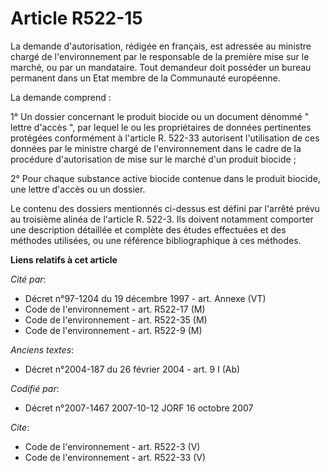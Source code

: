 # Article R522-15

La demande d'autorisation, rédigée en français, est adressée au ministre chargé de l'environnement par le responsable de la
première mise sur le marché, ou par un mandataire. Tout demandeur doit posséder un bureau permanent dans un Etat membre de la
Communauté européenne. 

La demande comprend : 

1° Un dossier concernant le produit biocide ou un document dénommé " lettre d'accès ", par lequel le ou les propriétaires de
données pertinentes protégées conformément à l'article R. 522-33 autorisent l'utilisation de ces données par le ministre
chargé de l'environnement dans le cadre de la procédure d'autorisation de mise sur le marché d'un produit biocide ; 

2° Pour chaque substance active biocide contenue dans le produit biocide, une lettre d'accès ou un dossier. 

Le contenu des dossiers mentionnés ci-dessus est défini par l'arrêté prévu au troisième alinéa de l'article R. 522-3. Ils
doivent notamment comporter une description détaillée et complète des études effectuées et des méthodes utilisées, ou une
référence bibliographique à ces méthodes.

**Liens relatifs à cet article**

_Cité par_:

  - Décret n°97-1204 du 19 décembre 1997 - art. Annexe (VT)
  - Code de l'environnement - art. R522-17 (M)
  - Code de l'environnement - art. R522-35 (M)
  - Code de l'environnement - art. R522-9 (M)

_Anciens textes_:

  - Décret n°2004-187 du 26 février 2004 - art. 9 I (Ab)

_Codifié par_:

  - Décret n°2007-1467 2007-10-12 JORF 16 octobre 2007

_Cite_:

  - Code de l'environnement - art. R522-3 (V)
  - Code de l'environnement - art. R522-33 (V)
